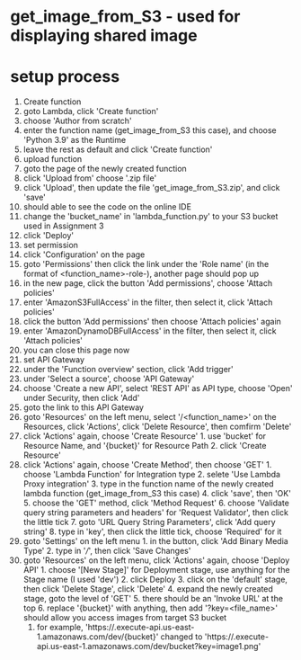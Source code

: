 # get_image_from_S3 - used for displaying shared image

# setup process
1. Create function
  1. goto Lambda, click 'Create function'
  2. choose 'Author from scratch'
  3. enter the function name (get_image_from_S3 this case), and choose 'Python 3.9' as the Runtime
  4. leave the rest as default and click 'Create function'
2. upload function
  1. goto the page of the newly created function
  2. click 'Upload from' choose '.zip file'
  3. click 'Upload', then update the file 'get_image_from_S3.zip', and click 'save'
  4. should able to see the code on the online IDE
  5. change the 'bucket_name' in 'lambda_function.py' to your S3 bucket used in Assignment 3
  6. click 'Deploy'
3. set permission
  1. click 'Configuration' on the page
  2. goto 'Permissions' then click the link under the 'Role name' (in the format of <function_name>-role-<something>), another page should pop up
  3. in the new page, click the button 'Add permissions', choose 'Attach policies'
  4. enter 'AmazonS3FullAccess' in the filter, then select it, click 'Attach policies'
  5. click the button 'Add permissions' then choose 'Attach policies' again
  6. enter 'AmazonDynamoDBFullAccess' in the filter, then select it, click 'Attach policies'
  7. you can close this page now
4. set API Gateway
  1. under the 'Function overview' section, click 'Add trigger'
  2. under 'Select a source', choose 'API Gateway'
  3. choose 'Create a new API', select 'REST API' as API type, choose 'Open' under Security, then click 'Add'
  4. goto the link to this API Gateway
  5. goto 'Resources' on the left menu, select '/<function_name>' on the Resources, click 'Actions', click 'Delete Resource', then comfirm 'Delete'
  6. click 'Actions' again, choose 'Create Resource'
    1. use 'bucket' for Resource Name, and '{bucket}' for Resource Path
    2. click 'Create Resource'
  7. click 'Actions' again, choose 'Create Method', then choose 'GET'
    1. choose 'Lambda Function' for Integration type
    2. selete 'Use Lambda Proxy integration'
    3. type in the function name of the newly created lambda function (get_image_from_S3 this case)
    4. click 'save', then 'OK'
    5. choose the 'GET' method, click 'Method Request'
    6. choose 'Validate query string parameters and headers' for 'Request Validator', then click the little tick
    7. goto 'URL Query String Parameters', click 'Add query string'
    8. type in 'key', then click the little tick, choose 'Required' for it
  8. goto 'Settings' on the left menu
    1. in the button, click 'Add Binary Media Type'
    2. type in '*/*', then click 'Save Changes'
  9. goto 'Resources' on the left menu, click 'Actions' again, choose 'Deploy API'
    1. choose '[New Stage]' for Deployment stage, use anything for the Stage name (I used 'dev')
    2. click Deploy
    3. click on the 'default' stage, then click 'Delete Stage', click 'Delete'
    4. expand the newly created stage, goto the level of 'GET'
    5. there should be an 'Invoke URL' at the top 
    6. replace '{bucket}' with anything, then add '?key=<file_name>' should allow you access images from target S3 bucket
      1. for example, 'https://<something>.execute-api.us-east-1.amazonaws.com/dev/{bucket}' changed to 'https://<something>.execute-api.us-east-1.amazonaws.com/dev/bucket?key=image1.png'